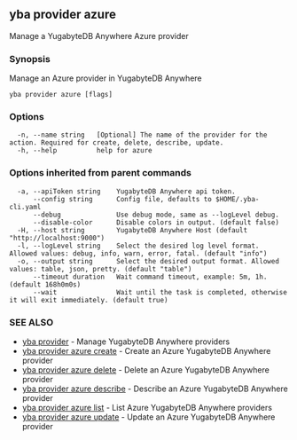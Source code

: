 ## yba provider azure

Manage a YugabyteDB Anywhere Azure provider

### Synopsis

Manage an Azure provider in YugabyteDB Anywhere

```
yba provider azure [flags]
```

### Options

```
  -n, --name string   [Optional] The name of the provider for the action. Required for create, delete, describe, update.
  -h, --help          help for azure
```

### Options inherited from parent commands

```
  -a, --apiToken string    YugabyteDB Anywhere api token.
      --config string      Config file, defaults to $HOME/.yba-cli.yaml
      --debug              Use debug mode, same as --logLevel debug.
      --disable-color      Disable colors in output. (default false)
  -H, --host string        YugabyteDB Anywhere Host (default "http://localhost:9000")
  -l, --logLevel string    Select the desired log level format. Allowed values: debug, info, warn, error, fatal. (default "info")
  -o, --output string      Select the desired output format. Allowed values: table, json, pretty. (default "table")
      --timeout duration   Wait command timeout, example: 5m, 1h. (default 168h0m0s)
      --wait               Wait until the task is completed, otherwise it will exit immediately. (default true)
```

### SEE ALSO

* [yba provider](yba_provider.md)	 - Manage YugabyteDB Anywhere providers
* [yba provider azure create](yba_provider_azure_create.md)	 - Create an Azure YugabyteDB Anywhere provider
* [yba provider azure delete](yba_provider_azure_delete.md)	 - Delete an Azure YugabyteDB Anywhere provider
* [yba provider azure describe](yba_provider_azure_describe.md)	 - Describe an Azure YugabyteDB Anywhere provider
* [yba provider azure list](yba_provider_azure_list.md)	 - List Azure YugabyteDB Anywhere providers
* [yba provider azure update](yba_provider_azure_update.md)	 - Update an Azure YugabyteDB Anywhere provider

